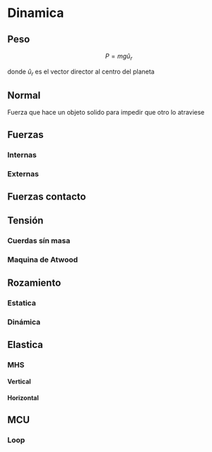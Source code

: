 # Dinamica

## Peso

$$
P=mgû_r
$$

donde $û_r$ es el vector director al centro del planeta

## Normal

Fuerza que hace un objeto solido para impedir que otro lo atraviese

## Fuerzas

### Internas

### Externas

## Fuerzas contacto

## Tensión

### Cuerdas sín masa

### Maquina de Atwood

## Rozamiento

### Estatica

### Dinámica

## Elastica

### MHS

#### Vertical

#### Horizontal

## MCU

### Loop
